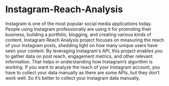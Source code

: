 # Instagram-Reach-Analysis
Instagram is one of the most popular social media applications today. People using Instagram professionally are using it for promoting their business, building a portfolio, blogging, and creating various kinds of content. 
Instagram Reach Analysis project focuses on measuring the reach of your Instagram posts, shedding light on how many unique users have seen your content. By leveraging Instagram's API, this project enables you to gather data on post reach, engagement metrics, and other relevant information.
That helps in understanding how Instagram’s algorithm is working. If you want to analyze the reach of your Instagram account, you have to collect your data manually as there are some APIs, but they don’t work well. So it’s better to collect your Instagram data manually.
